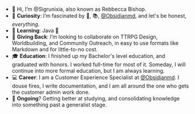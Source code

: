 - 👋 Hi, I’m @Sigrunixia, also known as Rebbecca Bishop.
- 👀 **Curiosity**: I’m fascinated by 🐲, 📚, [@Obsidianmd](https://github.com/obsidianmd), and let's be honest, _everything_.
- 🌱 **Learning**: Java 🥊
- 💞️ **Giving Back**: I’m looking to collaborate on TTRPG Design, Worldbuilding, and Community Outreach, in easy to use formats like Markdown and for little-to-no cost.
- 🎓 **Education**: I finished up my Bachelor's level education, and graduated with honors. I worked full-time for most of it. Someday, I will continue into more formal education, but I am always learning.
- 💻 **Career**: I am a Customer Experience Specialist at [@Obsidianmd](https://github.com/obsidianmd). I douse fires, I write documentation, and I am all around the one who gets the customer admin work done. 
- 🫶 **Ongoing**? Getting better at studying, and consolidating knowledge into something past a generalist stage. 
